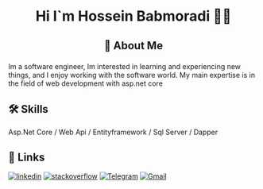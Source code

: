 
# <p align="center"> Hi I`m Hossein Babmoradi 👨‍💻  </p> 
## <p align="center"> 🚀 About Me </p>

Im a software engineer, Im interested in learning and experiencing new things, and I enjoy working with the software world. My main expertise is in the field of web development with asp.net core





## 🛠 Skills
 Asp.Net Core / Web Api / Entityframework / Sql Server / Dapper


## 🔗 Links

[![linkedin](https://img.shields.io/badge/Linkedin-0A66C2?logo=Linkedin&logoColor=white)](https://www.linkedin.com/in/hossein-babamoradi/)  [![stackoverflow](https://img.shields.io/badge/Stackoverflow-ef8236?logo=stackoverflow&logoColor=white)](https://stackoverflow.com/users/13469341/hossein-babamoradi) [![Telegram](https://img.shields.io/badge/Telegram-0088CC?logo=Telegram&logoColor=white)](https://t.me/hossei_n99) [![Gmail](https://img.shields.io/badge/Hosseinb.coder@gmail.com-red?logo=gmail&logoColor=white)](Mailto:Hosseinb.coder@gmail.com)






